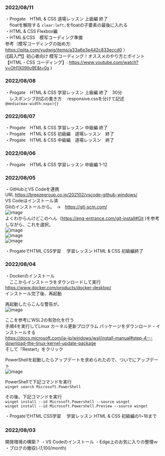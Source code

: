 ### 2022/08/11  
・Progate　HTML & CSS 道場レッスン 上級編 終了  
　floatを解除する `clear:left;`をfloatの子要素の最後に入れる  
・HTML & CSS Flexbox編  
・HTML＆CSS　模写コーディング準備  
  参考（模写コーディングの始め方: https://qiita.com/yudwig/items/a33a6e3e442c833eccd0 ）  
  (【超入門】初心者向け 模写コーディング！オススメのやり方とポイント【HTML・CSS コーディング】: https://www.youtube.com/watch?v=OH1X09Ilu9E&t=0s )

### 2022/08/08
  ・Progate　HTML & CSS 学習レッスン 上級編 終了　30分  
  　レスポンシブ対応の書き方
  　responsive.cssを分けて記述  
    `@media(max-width:xxpx){}`

### 2022/08/07
  ・Progate　HTML & CSS 学習レッスン 中級編 終了  
  ・Progate　HTML & CSS 初級編　道場レッスン　終了  
  ・Progate　HTML & CSS 中級編　道場レッスン　終了  



### 2022/08/06
  ・Progate　HTML & CSS 学習レッスン 中級編 1-12


### 2022/08/05
・GitHubとVS Codeを連携  
URL https://breezegroup.co.jp/202102/vscode-github-windows/  
VS Codeはインストール済  
Gitのインストールから。　→　https://git-scm.com/  
![image](https://user-images.githubusercontent.com/102006535/183086639-e28d2360-8645-413b-a378-43360196bed1.png)  
よくわからんけどこのへん（https://eng-entrance.com/git-install#Git )を参考しながら、これを選択。    
![image](https://user-images.githubusercontent.com/102006535/183087094-34333aa7-1d66-4eae-b2d0-d612e5dc9c00.png)  
![image](https://user-images.githubusercontent.com/102006535/183087264-c0162864-f655-4195-b986-1e9507aa97a1.png)  
![image](https://user-images.githubusercontent.com/102006535/183087322-8f532d7e-17f7-4bf6-8f4f-eb801fa783a1.png)  
  
  ・ProgateでHTML CSS学習
　学習レッスン HTML & CSS 初級編終了
  
  
### 2022/08/04
・Dockerのインストール  
　ここからインストーラをダウンロードして実行  
 https://www.docker.com/products/docker-desktop/  
 インストール完了後、再起動  
   
 再起動したらこんな警告が。  
![image](https://user-images.githubusercontent.com/102006535/182847531-6a5e9459-6884-43ed-aa70-9bdfbadd0e77.png)  
  
ここを参考にWSL2の有効化を行う  
手順4を実行してLinux カーネル更新プログラム パッケージをダウンロード・インストールする  
https://docs.microsoft.com/ja-jp/windows/wsl/install-manual#step-4---download-the-linux-kernel-update-package  
そして「Restart」をクリック  
  
PowerShellを起動したらアップデートを求められたので、ついでにアップデート  
![image](https://user-images.githubusercontent.com/102006535/182848449-aaf1d631-b210-4e4e-8e98-79ce043c7569.png)  
  
PowerShellで下記コマンドを実行  
`winget search Microsoft.PowerShell`
  
その後、下記コマンドを実行  
`winget install --id Microsoft.Powershell --source winget`  
`winget install --id Microsoft.Powershell.Preview --source winget`

・ProgateでHTML CSS学習
　学習レッスン HTML & CSS 初級編の1~18まで

### 2022/08/03　
開発環境の構築？
・VS Codeのインストール
・Edge上のお気に入りの整理ｗ
・ブログの撤収(-\1,100/month)

